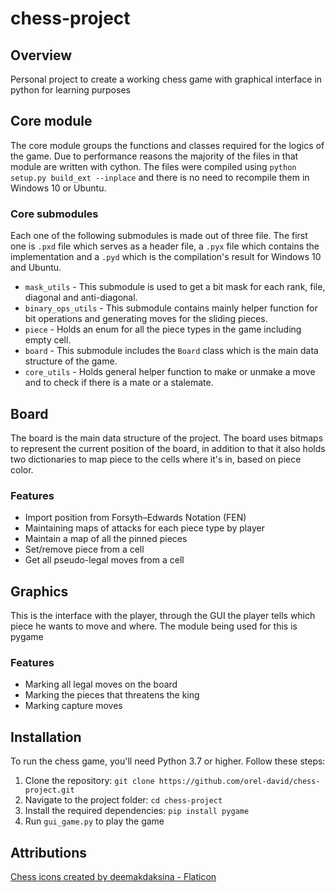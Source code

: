 # chess-project
## Overview
Personal project to create a working chess game with graphical interface in python for learning purposes
## Core module
The core module groups the functions and classes required for the logics of the game.
Due to performance reasons the majority of the files in that module are written  with cython.
The files were compiled using `python setup.py build_ext --inplace` and there is no need to recompile them in Windows 10 or Ubuntu.
### Core submodules
Each one of the following submodules is made out of three file.
The first one is `.pxd` file which serves as a header file, a `.pyx` file which contains the implementation and a `.pyd` which is the compilation's result for Windows 10 and Ubuntu.
* `mask_utils` - This submodule is used to get a bit mask for each rank, file, diagonal and anti-diagonal.
* `binary_ops_utils` - This submodule contains mainly helper function for bit operations and generating moves for the sliding pieces.
* `piece` - Holds an enum for all the piece types in the game including empty cell.
* `board` - This submodule includes the `Board` class which is the main data structure of the game.
* `core_utils` - Holds general helper function to make or unmake a move and to check if there is a mate or a stalemate.
## Board
The board is the main data structure of the project. 
The board uses bitmaps to represent the current position of the board, in addition to that it also holds two dictionaries to map piece to the cells where it's in,
based on piece color.
### Features
* Import position from Forsyth–Edwards Notation (FEN)
* Maintaining maps of attacks for each piece type by player
* Maintain a map of all the pinned pieces
* Set/remove piece from a cell
* Get all pseudo-legal moves from a cell
## Graphics
This is the interface with the player, through the GUI the player tells which piece he wants to move and where. The module being used for this is pygame
### Features
* Marking all legal moves on the board
* Marking the pieces that threatens the king
* Marking capture moves
## Installation
To run the chess game, you'll need Python 3.7 or higher. Follow these steps:

1. Clone the repository: `git clone https://github.com/orel-david/chess-project.git`
2. Navigate to the project folder: `cd chess-project`
3. Install the required dependencies: `pip install pygame`
4. Run `gui_game.py` to play the game

## Attributions
<a href="https://www.flaticon.com/free-icons/chess" title="chess icons">Chess icons created by deemakdaksina - Flaticon</a>